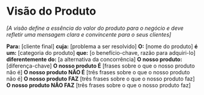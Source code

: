 # Visão do Produto
_[A visão define a essência do valor do produto para o negócio e deve refletir uma mensagem clara e convincente para o seus clientes]_

**Para:** [cliente final]
**cuja:** [problema a ser resolvido]
**O:** [nome do produto]
**é um:** [categoria do produto]
**que:** [o benefício-chave, razão para adquiri-lo]
**diferentemente do:** [a alternativa da concorrência]
**O nosso produto:** [diferença-chave]
**O nosso produto É** [frases sobre o que o nosso produto não é]
**O nosso produto NÃO É** [três frases sobre o que o nosso produto não é]
**O nosso produto FAZ** [três frases sobre o que o nosso produto faz]
**O nosso produto NÃO FAZ** [três frases sobre o que o nosso produto faz]

